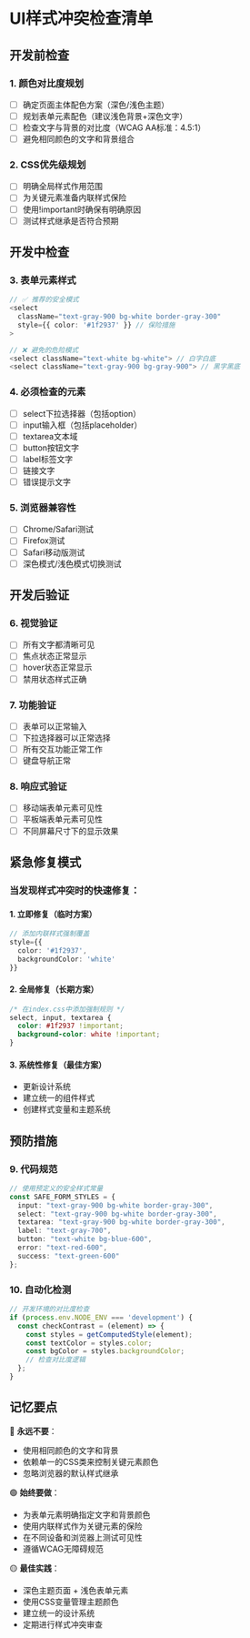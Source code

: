 # UI样式冲突检查清单

## 开发前检查

### 1. 颜色对比度规划
- [ ] 确定页面主体配色方案（深色/浅色主题）
- [ ] 规划表单元素配色（建议浅色背景+深色文字）
- [ ] 检查文字与背景的对比度（WCAG AA标准：4.5:1）
- [ ] 避免相同颜色的文字和背景组合

### 2. CSS优先级规划
- [ ] 明确全局样式作用范围
- [ ] 为关键元素准备内联样式保险
- [ ] 使用!important时确保有明确原因
- [ ] 测试样式继承是否符合预期

## 开发中检查

### 3. 表单元素样式
```typescript
// ✅ 推荐的安全模式
<select
  className="text-gray-900 bg-white border-gray-300"
  style={{ color: '#1f2937' }} // 保险措施
>

// ❌ 避免的危险模式  
<select className="text-white bg-white"> // 白字白底
<select className="text-gray-900 bg-gray-900"> // 黑字黑底
```

### 4. 必须检查的元素
- [ ] select下拉选择器（包括option）
- [ ] input输入框（包括placeholder）
- [ ] textarea文本域
- [ ] button按钮文字
- [ ] label标签文字
- [ ] 链接文字
- [ ] 错误提示文字

### 5. 浏览器兼容性
- [ ] Chrome/Safari测试
- [ ] Firefox测试  
- [ ] Safari移动版测试
- [ ] 深色模式/浅色模式切换测试

## 开发后验证

### 6. 视觉验证
- [ ] 所有文字都清晰可见
- [ ] 焦点状态正常显示
- [ ] hover状态正常显示
- [ ] 禁用状态样式正确

### 7. 功能验证
- [ ] 表单可以正常输入
- [ ] 下拉选择器可以正常选择
- [ ] 所有交互功能正常工作
- [ ] 键盘导航正常

### 8. 响应式验证
- [ ] 移动端表单元素可见性
- [ ] 平板端表单元素可见性
- [ ] 不同屏幕尺寸下的显示效果

## 紧急修复模式

### 当发现样式冲突时的快速修复：

#### 1. 立即修复（临时方案）
```typescript
// 添加内联样式强制覆盖
style={{ 
  color: '#1f2937',
  backgroundColor: 'white'
}}
```

#### 2. 全局修复（长期方案）
```css
/* 在index.css中添加强制规则 */
select, input, textarea {
  color: #1f2937 !important;
  background-color: white !important;
}
```

#### 3. 系统性修复（最佳方案）
- 更新设计系统
- 建立统一的组件样式
- 创建样式变量和主题系统

## 预防措施

### 9. 代码规范
```typescript
// 使用预定义的安全样式常量
const SAFE_FORM_STYLES = {
  input: "text-gray-900 bg-white border-gray-300",
  select: "text-gray-900 bg-white border-gray-300", 
  textarea: "text-gray-900 bg-white border-gray-300",
  label: "text-gray-700",
  button: "text-white bg-blue-600",
  error: "text-red-600",
  success: "text-green-600"
};
```

### 10. 自动化检测
```typescript
// 开发环境的对比度检查
if (process.env.NODE_ENV === 'development') {
  const checkContrast = (element) => {
    const styles = getComputedStyle(element);
    const textColor = styles.color;
    const bgColor = styles.backgroundColor;
    // 检查对比度逻辑
  };
}
```

## 记忆要点

🔴 **永远不要**：
- 使用相同颜色的文字和背景
- 依赖单一的CSS类来控制关键元素颜色
- 忽略浏览器的默认样式继承

🟢 **始终要做**：
- 为表单元素明确指定文字和背景颜色
- 使用内联样式作为关键元素的保险
- 在不同设备和浏览器上测试可见性
- 遵循WCAG无障碍规范

🟡 **最佳实践**：
- 深色主题页面 + 浅色表单元素
- 使用CSS变量管理主题颜色
- 建立统一的设计系统
- 定期进行样式冲突审查 